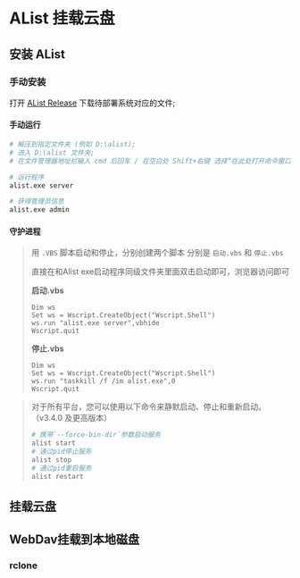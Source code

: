 # AList 挂载云盘

## 安装 AList

### 手动安装

打开 [AList Release](https://github.com/Xhofe/alist/releases) 下载待部署系统对应的文件;

#### 手动运行



<code-group>
  <code-block title="Windows" active>

  ```sh
  # 解压到指定文件夹 (例如 D:\alist);
  # 进入 D:\alist 文件夹;
  # 在文件管理器地址栏输入 cmd 后回车 / 在空白处 Shift+右键 选择“在此处打开命令窗口”;
  
  # 运行程序
  alist.exe server
  
  # 获得管理员信息
  alist.exe admin
  ```
  </code-block>
</code-group>



#### 守护进程



<code-group>
  <code-block title="Windows" active>

> 用 `.VBS` 脚本启动和停止，分别创建两个脚本 分别是 `启动.vbs` 和 `停止.vbs`
>
> 直接在和Alist exe启动程序同级文件夹里面双击启动即可，浏览器访问即可
>
> 
>
> **启动.vbs**
>
> ```vbscript
> Dim ws
> Set ws = Wscript.CreateObject("Wscript.Shell")
> ws.run "alist.exe server",vbhide
> Wscript.quit
> ```
>
> **停止.vbs**
>
> ```vbscript
> Dim ws
> Set ws = Wscript.CreateObject("Wscript.Shell")
> ws.run "taskkill /f /im alist.exe",0
> Wscript.quit
> ```

  </code-block>
</code-group>



> 对于所有平台，您可以使用以下命令来静默启动、停止和重新启动。 （v3.4.0 及更高版本）
>
> ```sh
> # 携带`--force-bin-dir`参数启动服务
> alist start
> # 通过pid停止服务
> alist stop
> # 通过pid重启服务
> alist restart
> ```



## 挂载云盘

## WebDav挂载到本地磁盘

### rclone

